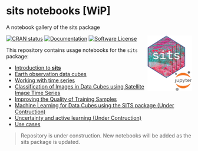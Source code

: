 # sits notebooks [WiP]

A notebook gallery of the sits package

<img src="icon/sitsnobooks.png" alt="SITS icon" align="right" height="150" width="120"/>

[![CRAN
status](https://www.r-pkg.org/badges/version/sits)](https://cran.r-project.org/package=sits)
[![Documentation](https://img.shields.io/badge/docs-online-blueviolet)](https://e-sensing.github.io/sitsbook/)
[![Software
License](https://img.shields.io/badge/license-GPL--2-green)](https://github.com/e-sensing/sits/blob/master/LICENSE)

This repository contains usage notebooks for the `sits` package: 
- [Introduction to **sits**](https://github.com/e-sensing/sitsnotebooks/blob/main/Introduction_to_SITS/introduction-to-sits.ipynb)
- [Earth observation data cubes](https://github.com/e-sensing/sitsnotebooks/blob/main/Earth_observation_datacubes/creating-data-cubes-in-sits.ipynb)
- [Working with time series](https://github.com/e-sensing/sitsnotebooks/blob/main/Working_with_time_series/working-with-time-series-in-sits.ipynb)
- [Classification of Images in Data Cubes using Satellite Image Time Series](https://github.com/e-sensing/sitsnotebooks/blob/main/Land_cover_classification/raster-classification-in-sits.ipynb)
- [Improving the Quality of Training Samples](https://github.com/e-sensing/sitsnotebooks/blob/main/Improving_training_samples/sample-quality-control-using-som.ipynb)
- [Machine Learning for Data Cubes using the SITS package (Under Contruction)](https://github.com/e-sensing/sitsnotebooks)
- [Uncertainty and active learning (Under Contruction)](https://github.com/e-sensing/sitsnotebooks)
- [Use cases](https://github.com/e-sensing/sitsnotebooks/tree/main/Use_cases/)

> Repository is under construction. New notebooks will be added as the sits package is updated.